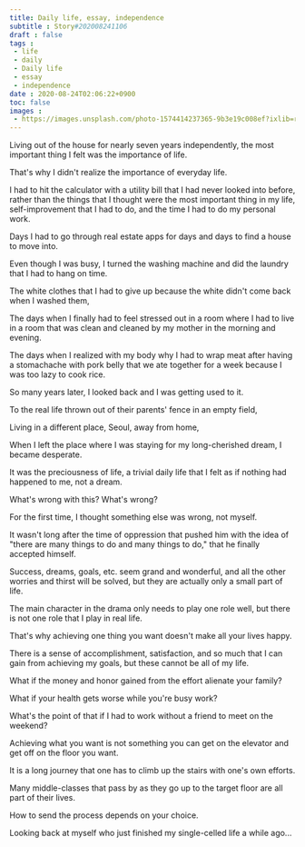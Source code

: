 ```yaml
---
title: Daily life, essay, independence
subtitle : Story#202008241106
draft : false
tags :
 - life
 - daily
 - Daily life
 - essay
 - independence
date : 2020-08-24T02:06:22+0900
toc: false
images : 
 - https://images.unsplash.com/photo-1574414237365-9b3e19c008ef?ixlib=rb-1.2.1&q=80&fm=jpg&crop=entropy&cs=tinysrgb&w=1080&fit=max&ixid=eyJhcHBfaWQiOjE1NTU0OX0
---
```


Living out of the house for nearly seven years independently, the most important thing I felt was the importance of life.  

That's why I didn't realize the importance of everyday life.  

I had to hit the calculator with a utility bill that I had never looked into before, rather than the things that I thought were the most important thing in my life, self-improvement that I had to do, and the time I had to do my personal work.  

Days I had to go through real estate apps for days and days to find a house to move into.  

Even though I was busy, I turned the washing machine and did the laundry that I had to hang on time.  

The white clothes that I had to give up because the white didn't come back when I washed them,  

The days when I finally had to feel stressed out in a room where I had to live in a room that was clean and cleaned by my mother in the morning and evening.  

The days when I realized with my body why I had to wrap meat after having a stomachache with pork belly that we ate together for a week because I was too lazy to cook rice.  

So many years later, I looked back and I was getting used to it.  

To the real life thrown out of their parents' fence in an empty field,  

Living in a different place, Seoul, away from home,  

When I left the place where I was staying for my long-cherished dream, I became desperate.  

It was the preciousness of life, a trivial daily life that I felt as if nothing had happened to me, not a dream.  

What's wrong with this? What's wrong?  

For the first time, I thought something else was wrong, not myself.  

It wasn't long after the time of oppression that pushed him with the idea of "there are many things to do and many things to do," that he finally accepted himself.  

Success, dreams, goals, etc. seem grand and wonderful, and all the other worries and thirst will be solved, but they are actually only a small part of life.  

The main character in the drama only needs to play one role well, but there is not one role that I play in real life.  

That's why achieving one thing you want doesn't make all your lives happy.  

There is a sense of accomplishment, satisfaction, and so much that I can gain from achieving my goals, but these cannot be all of my life.  

What if the money and honor gained from the effort alienate your family?  

What if your health gets worse while you're busy work?  

What's the point of that if I had to work without a friend to meet on the weekend?  

Achieving what you want is not something you can get on the elevator and get off on the floor you want.  

It is a long journey that one has to climb up the stairs with one's own efforts.  

Many middle-classes that pass by as they go up to the target floor are all part of their lives.  

How to send the process depends on your choice.  

Looking back at myself who just finished my single-celled life a while ago...  

